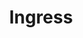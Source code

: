 ---
docType: "Chapter"
title: "Ingress"
description: "External access management"
courseTitle: "Ingress"
weight: 1
---